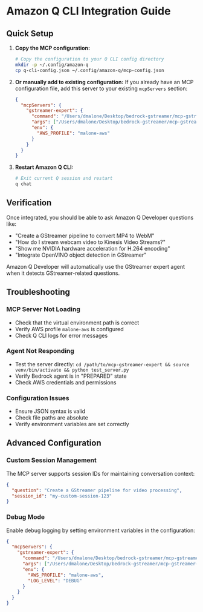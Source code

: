 # Amazon Q CLI Integration Guide

## Quick Setup

1. **Copy the MCP configuration:**
   ```bash
   # Copy the configuration to your Q CLI config directory
   mkdir -p ~/.config/amazon-q
   cp q-cli-config.json ~/.config/amazon-q/mcp-config.json
   ```

2. **Or manually add to existing configuration:**
   If you already have an MCP configuration file, add this server to your existing `mcpServers` section:
   ```json
   {
     "mcpServers": {
       "gstreamer-expert": {
         "command": "/Users/dmalone/Desktop/bedrock-gstreamer/mcp-gstreamer-expert/venv/bin/python",
         "args": ["/Users/dmalone/Desktop/bedrock-gstreamer/mcp-gstreamer-expert/server.py"],
         "env": {
           "AWS_PROFILE": "malone-aws"
         }
       }
     }
   }
   ```

3. **Restart Amazon Q CLI:**
   ```bash
   # Exit current Q session and restart
   q chat
   ```

## Verification

Once integrated, you should be able to ask Amazon Q Developer questions like:

- "Create a GStreamer pipeline to convert MP4 to WebM"
- "How do I stream webcam video to Kinesis Video Streams?"
- "Show me NVIDIA hardware acceleration for H.264 encoding"
- "Integrate OpenVINO object detection in GStreamer"

Amazon Q Developer will automatically use the GStreamer expert agent when it detects GStreamer-related questions.

## Troubleshooting

### MCP Server Not Loading
- Check that the virtual environment path is correct
- Verify AWS profile `malone-aws` is configured
- Check Q CLI logs for error messages

### Agent Not Responding
- Test the server directly: `cd /path/to/mcp-gstreamer-expert && source venv/bin/activate && python test_server.py`
- Verify Bedrock agent is in "PREPARED" state
- Check AWS credentials and permissions

### Configuration Issues
- Ensure JSON syntax is valid
- Check file paths are absolute
- Verify environment variables are set correctly

## Advanced Configuration

### Custom Session Management
The MCP server supports session IDs for maintaining conversation context:
```json
{
  "question": "Create a GStreamer pipeline for video processing",
  "session_id": "my-custom-session-123"
}
```

### Debug Mode
Enable debug logging by setting environment variables in the configuration:
```json
{
  "mcpServers": {
    "gstreamer-expert": {
      "command": "/Users/dmalone/Desktop/bedrock-gstreamer/mcp-gstreamer-expert/venv/bin/python",
      "args": ["/Users/dmalone/Desktop/bedrock-gstreamer/mcp-gstreamer-expert/server.py"],
      "env": {
        "AWS_PROFILE": "malone-aws",
        "LOG_LEVEL": "DEBUG"
      }
    }
  }
}
```
